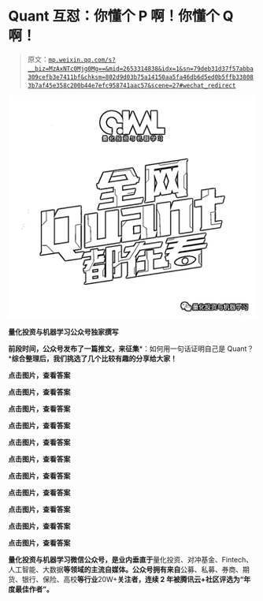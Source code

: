 # Quant 互怼：你懂个 P 啊！你懂个 Q 啊！

> 原文：[`mp.weixin.qq.com/s?__biz=MzAxNTc0Mjg0Mg==&mid=2653314838&idx=1&sn=79deb31d37f57abba309cefb3e7411bf&chksm=802d9d03b75a14150aa5fa46db6d5ed0b5ffb338083b7af45e358c200b44e7efc958741aac57&scene=27#wechat_redirect`](http://mp.weixin.qq.com/s?__biz=MzAxNTc0Mjg0Mg==&mid=2653314838&idx=1&sn=79deb31d37f57abba309cefb3e7411bf&chksm=802d9d03b75a14150aa5fa46db6d5ed0b5ffb338083b7af45e358c200b44e7efc958741aac57&scene=27#wechat_redirect)

![](img/817c601fc026ccfe2ee840069c1e016b.png)

**量化投资与机器学习公众号独家撰写**

**前段时间，公众号发布了一篇推文，来征集***：如何用一句话证明自己是 Quant？***综合整理后，我们挑选了几个比较有趣的分享给大家！**

**点击图片，查看答案**

**点击图片，查看答案** 

**点击图片，查看答案**

**点击图片，查看答案**

**点击图片，查看答案**

**点击图片，查看答案**

**点击图片，查看答案**

**点击图片，查看答案**

**点击图片，查看答案**

**点击图片，查看答案**

**点击图片，查看答案** 

**量化投资与机器学习微信公众号，是业内垂直于**量化投资、对冲基金、Fintech、人工智能、大数据**等领域的主流自媒体。公众号拥有来自**公募、私募、券商、期货、银行、保险、高校**等行业**20W+**关注者，连续 2 年被腾讯云+社区评选为“年度最佳作者”。**
